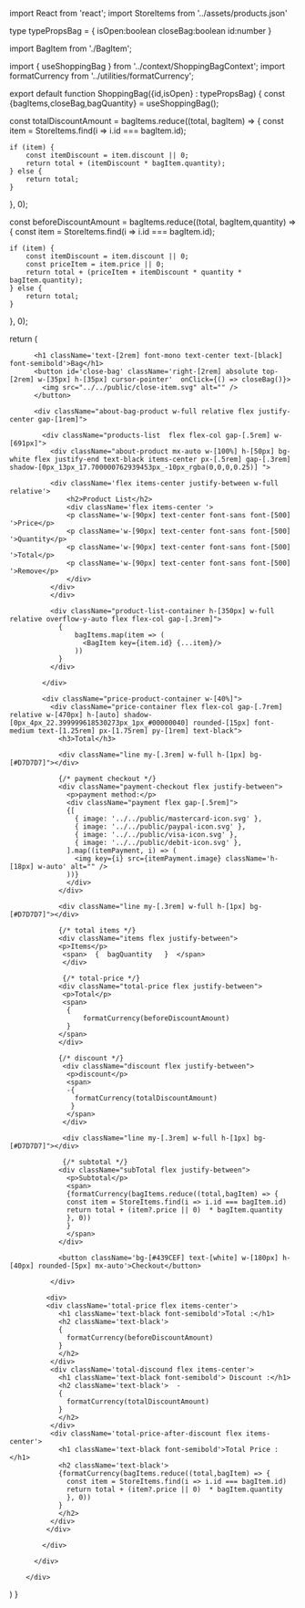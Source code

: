 import React from 'react';
import StoreItems from '../assets/products.json'

type typePropsBag = {
  isOpen:boolean 
  closeBag:boolean 
  id:number
}

import BagItem from './BagItem';

import { useShoppingBag } from '../context/ShoppingBagContext';
import formatCurrency from '../utilities/formatCurrency';

export default function ShoppingBag({id,isOpen} : typePropsBag) {
  const {bagItems,closeBag,bagQuantity} = useShoppingBag();
  
  const totalDiscountAmount = bagItems.reduce((total, bagItem) => {
    const item = StoreItems.find(i => i.id === bagItem.id);

    if (item) { 
        const itemDiscount = item.discount || 0;  
        return total + (itemDiscount * bagItem.quantity);
    } else {
        return total; 
    }
  }, 0);
  
  const beforeDiscountAmount = bagItems.reduce((total, bagItem,quantity) => {
    const item = StoreItems.find(i => i.id === bagItem.id);

    if (item) { 
        const itemDiscount = item.discount || 0;  
        const priceItem = item.price || 0;  
        return total + (priceItem + itemDiscount * quantity * bagItem.quantity);
    } else {
        return total; 
    }
  }, 0);
 


  return ( 
   <div>
        <div className={`bag-container fixed left-0 top-0 translate-y-[100%]  z-[10] w-[100%] max-w-[100vw] duration-[.2s] h-full py-[1rem] px-[1.5rem] ${isOpen === true ? 'active' : ''}`}> 
          
          
          <h1 className='text-[2rem] font-mono text-center text-[black] font-semibold'>Bag</h1>
          <button id='close-bag' className='right-[2rem] absolute top-[2rem] w-[35px] h-[35px] cursor-pointer'  onClick={() => closeBag()}>
            <img src="../../public/close-item.svg" alt="" />
          </button>

          <div className="about-bag-product w-full relative flex justify-center gap-[1rem]">

            <div className="products-list  flex flex-col gap-[.5rem] w-[691px]">
              <div className="about-product mx-auto w-[100%] h-[50px] bg-white flex justify-end text-black items-center px-[.5rem] gap-[.3rem] shadow-[0px_13px_17.700000762939453px_-10px_rgba(0,0,0,0.25)] ">
              
              <div className='flex items-center justify-between w-full relative'>
                  <h2>Product List</h2>
                  <div className='flex items-center '>
                  <p className='w-[90px] text-center font-sans font-[500] '>Price</p>
                  <p className='w-[90px] text-center font-sans font-[500] '>Quantity</p>
                  <p className='w-[90px] text-center font-sans font-[500] '>Total</p>
                  <p className='w-[90px] text-center font-sans font-[500] '>Remove</p>
                  </div>
              </div>
              </div>

              <div className="product-list-container h-[350px] w-full relative overflow-y-auto flex flex-col gap-[.3rem]">
                {
                    bagItems.map(item => (
                      <BagItem key={item.id} {...item}/>
                    ))
                }
              </div>

            </div>

            <div className="price-product-container w-[40%]">
              <div className="price-container flex flex-col gap-[.7rem] relative w-[470px] h-[auto] shadow-[0px_4px_22.399999618530273px_1px_#00000040] rounded-[15px] font-medium text-[1.25rem] px-[1.75rem] py-[1rem] text-black">
                <h3>Total</h3>

                <div className="line my-[.3rem] w-full h-[1px] bg-[#D7D7D7]"></div>

                {/* payment checkout */}
                <div className="payment-checkout flex justify-between">
                  <p>payment method:</p>
                  <div className="payment flex gap-[.5rem]">
                  {[
                    { image: '../../public/mastercard-icon.svg' },
                    { image: '../../public/paypal-icon.svg' },
                    { image: '../../public/visa-icon.svg' },
                    { image: '../../public/debit-icon.svg' },
                  ].map((itemPayment, i) => (
                    <img key={i} src={itemPayment.image} className='h-[18px] w-auto' alt="" />
                  ))} 
                  </div>
                </div>

                <div className="line my-[.3rem] w-full h-[1px] bg-[#D7D7D7]"></div>

                {/* total items */}
                <div className="items flex justify-between">
                <p>Items</p>
                 <span>  {  bagQuantity   }  </span>
                 </div>

                 {/* total-price */}
                <div className="total-price flex justify-between">  
                 <p>Total</p>
                 <span>
                  {
                      formatCurrency(beforeDiscountAmount)
                  }
                </span>
                </div>

                {/* discount */}
                 <div className="discount flex justify-between"> 
                  <p>discount</p>
                  <span> 
                  -{
                    formatCurrency(totalDiscountAmount)
                   }
                  </span>
                 </div>

                 <div className="line my-[.3rem] w-full h-[1px] bg-[#D7D7D7]"></div>

                 {/* subtotal */}
                <div className="subTotal flex justify-between">
                  <p>Subtotal</p>
                  <span> 
                  {formatCurrency(bagItems.reduce((total,bagItem) => {
                  const item = StoreItems.find(i => i.id === bagItem.id)
                  return total + (item?.price || 0)  * bagItem.quantity
                  }, 0))
                  }
                  </span>
                </div>

                <button className='bg-[#439CEF] text-[white] w-[180px] h-[40px] rounded-[5px] mx-auto'>Checkout</button>

              </div>

             <div>
             <div className='total-price flex items-center'>
                <h1 className='text-black font-semibold'>Total :</h1>
                <h2 className='text-black'> 
                {
                  formatCurrency(beforeDiscountAmount)
                }
                </h2>
              </div>
              <div className='total-discound flex items-center'>
                <h1 className='text-black font-semibold'> Discount :</h1>
                <h2 className='text-black'>  - 
                {
                  formatCurrency(totalDiscountAmount)
                }
                </h2>
              </div>
              <div className='total-price-after-discount flex items-center'>
                <h1 className='text-black font-semibold'>Total Price :</h1>
                <h2 className='text-black'> 
                {formatCurrency(bagItems.reduce((total,bagItem) => {
                  const item = StoreItems.find(i => i.id === bagItem.id)
                  return total + (item?.price || 0)  * bagItem.quantity
                  }, 0))
                }
                </h2>
              </div>
             </div>
        
            </div>

          </div>

        </div>  
   </div>
  )
}
